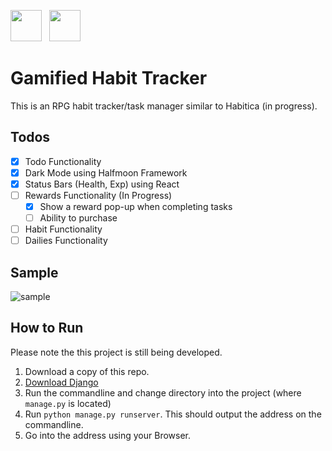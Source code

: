 ---
---
<img src="https://static.djangoproject.com/img/logos/django-logo-negative.svg" height="50px">&nbsp;&nbsp; <img src="https://www.seekpng.com/png/detail/80-803597_io-is-compatible-with-all-javascript-frameworks-and.png" height="50px">

# Gamified Habit Tracker
This is an RPG habit tracker/task manager similar to Habitica (in progress). 

## Todos
- [x] Todo Functionality
- [x] Dark Mode using Halfmoon Framework
- [x] Status Bars (Health, Exp) using React
- [ ] Rewards Functionality (In Progress)
  - [x] Show a reward pop-up when completing tasks
  - [ ] Ability to purchase
- [ ] Habit Functionality
- [ ] Dailies Functionality

## Sample
![sample](https://user-images.githubusercontent.com/76241888/131252943-376a6014-007b-431b-9ef9-3597ce2db875.gif)

## How to Run
Please note the this project is still being developed.
1. Download a copy of this repo.
2. [Download Django](https://www.djangoproject.com/download/)
3. Run the commandline and change directory into the project (where `manage.py` is located)
4. Run `python manage.py runserver`. This should output the address on the commandline.
5. Go into the address using your Browser.

